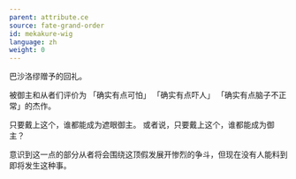 ```yaml
---
parent: attribute.ce
source: fate-grand-order
id: mekakure-wig
language: zh
weight: 0
---
```


巴沙洛缪赠予的回礼。

被御主和从者们评价为
「确实有点可怕」
「确实有点吓人」
「确实有点脑子不正常」的杰作。

只要戴上这个，谁都能成为遮眼御主。
或者说，只要戴上这个，谁都能成为御主？

意识到这一点的部分从者将会围绕这顶假发展开惨烈的争斗，但现在没有人能料到即将发生这种事。

